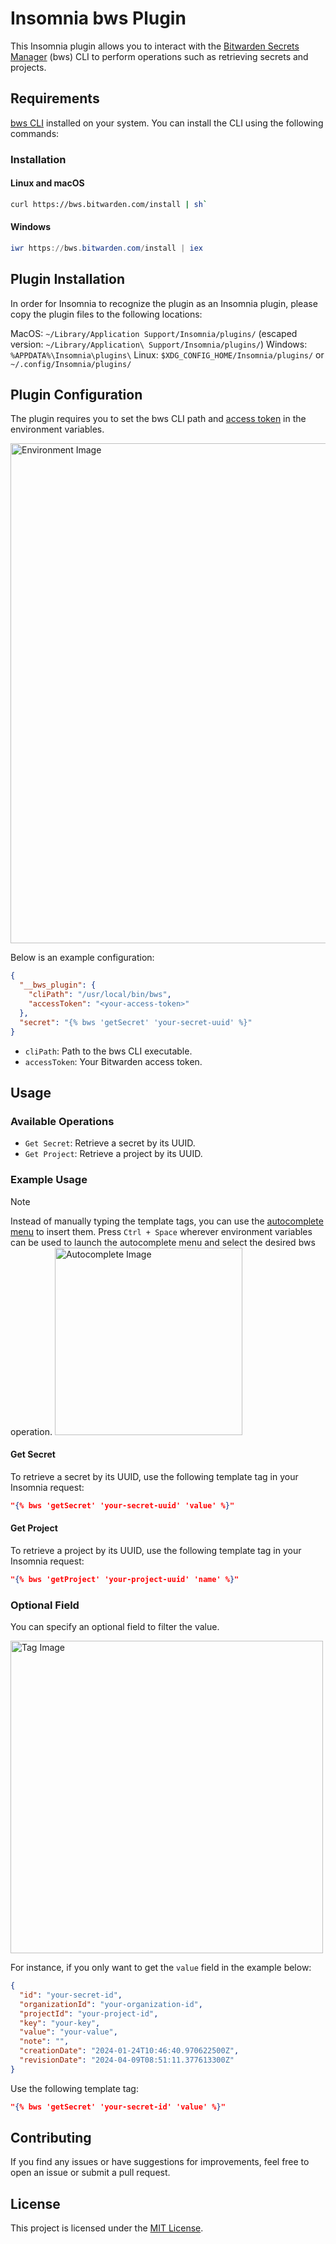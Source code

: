 
# Insomnia bws Plugin

This Insomnia plugin allows you to interact with the [Bitwarden Secrets Manager](https://bitwarden.com/products/secrets-manager/) (bws) CLI to perform operations such as retrieving secrets and projects.

## Requirements

[bws CLI](https://bitwarden.com/help/secrets-manager-cli/) installed on your system. You can install the CLI using the following commands:

### Installation

#### Linux and macOS
```sh
curl https://bws.bitwarden.com/install | sh` 
```

#### Windows

```powershell
iwr https://bws.bitwarden.com/install | iex
```

## Plugin Installation
In order for Insomnia to recognize the plugin as an Insomnia plugin, please copy the plugin files to the following locations:

MacOS: `~/Library/Application Support/Insomnia/plugins/` (escaped version: `~/Library/Application\ Support/Insomnia/plugins/`)
Windows: `%APPDATA%\Insomnia\plugins\`
Linux: `$XDG_CONFIG_HOME/Insomnia/plugins/` or `~/.config/Insomnia/plugins/`

## Plugin Configuration

The plugin requires you to set the bws CLI path and [access token](https://bitwarden.com/help/access-tokens/) in the environment variables. 

<img src="./images/environment.png" alt="Environment Image" width="800"/>

Below is an example configuration:

```json
{
  "__bws_plugin": {
    "cliPath": "/usr/local/bin/bws",
    "accessToken": "<your-access-token>"
  },
  "secret": "{% bws 'getSecret' 'your-secret-uuid' %}"
}
``` 

-   `cliPath`: Path to the bws CLI executable.
-   `accessToken`: Your Bitwarden access token.

## Usage

### Available Operations

-   `Get Secret`: Retrieve a secret by its UUID.
-   `Get Project`: Retrieve a project by its UUID.

### Example Usage
> [!NOTE]  
> Instead of manually typing the template tags, you can use the [autocomplete menu](https://docs.insomnia.rest/insomnia/environment-variables#referencing-environment-variables) to insert them. Press `Ctrl + Space` wherever environment variables can be used to launch the autocomplete menu and select the desired bws operation. <img src="./images/autocomplete.png" alt="Autocomplete Image" width="300"/>


#### Get Secret

To retrieve a secret by its UUID, use the following template tag in your Insomnia request:

```json
"{% bws 'getSecret' 'your-secret-uuid' 'value' %}"
```

#### Get Project

To retrieve a project by its UUID, use the following template tag in your Insomnia request:

```json
"{% bws 'getProject' 'your-project-uuid' 'name' %}"
```

### Optional Field
You can specify an optional field to filter the value.

<img src="./images/tag.png" alt="Tag Image" width="500"/>

For instance, if you only want to get the `value` field in the example below:

```json
{
  "id": "your-secret-id",
  "organizationId": "your-organization-id",
  "projectId": "your-project-id",
  "key": "your-key",
  "value": "your-value",
  "note": "",
  "creationDate": "2024-01-24T10:46:40.970622500Z",
  "revisionDate": "2024-04-09T08:51:11.377613300Z"
}
```

Use the following template tag:

```json
"{% bws 'getSecret' 'your-secret-id' 'value' %}"
```

## Contributing

If you find any issues or have suggestions for improvements, feel free to open an issue or submit a pull request.

## License

This project is licensed under the [MIT License](https://github.com/maxkpower/insomnia-bitwarden-secrets/blob/main/LICENSE).